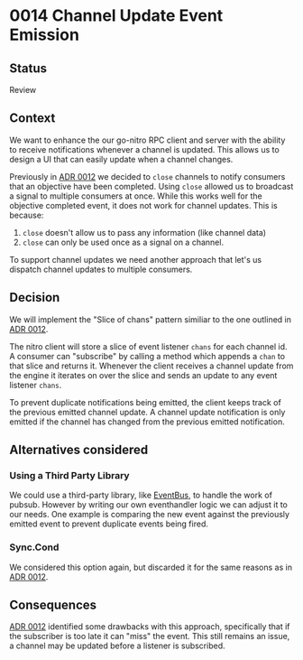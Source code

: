 # 0014 Channel Update Event Emission

## Status

Review

## Context

We want to enhance the our go-nitro RPC client and server with the ability to receive notifications whenever a channel is updated. This allows us to design a UI that can easily update when a channel changes.

Previously in [ADR 0012](./0012-event-emission.md) we decided to `close` channels to notify consumers that an objective have been completed. Using `close` allowed us to broadcast a signal to multiple consumers at once. While this works well for the objective completed event, it does not work for channel updates. This is because:

1. `close` doesn't allow us to pass any information (like channel data)
2. `close` can only be used once as a signal on a channel.

To support channel updates we need another approach that let's us dispatch channel updates to multiple consumers.

## Decision

We will implement the "Slice of chans" pattern similiar to the one outlined in [ADR 0012](./0012-event-emission.md).

The nitro client will store a slice of event listener `chans` for each channel id. A consumer can "subscribe" by calling a method which appends a `chan` to that slice and returns it. Whenever the client receives a channel update from the engine it iterates on over the slice and sends an update to any event listener `chans`.

To prevent duplicate notifications being emitted, the client keeps track of the previous emitted channel update. A channel update notification is only emitted if the channel has changed from the previous emitted notification.

## Alternatives considered

### Using a Third Party Library

We could use a third-party library, like [EventBus](https://github.com/asaskevich/EventBus), to handle the work of pubsub. However by writing our own eventhandler logic we can adjust it to our needs. One example is comparing the new event against the previously emitted event to prevent duplicate events being fired.

### Sync.Cond

We considered this option again, but discarded it for the same reasons as in [ADR 0012](./0012-event-emission.md).

## Consequences

[ADR 0012](./0012-event-emission.md) identified some drawbacks with this approach, specifically that if the subscriber is too late it can "miss" the event. This still remains an issue, a channel may be updated before a listener is subscribed.
